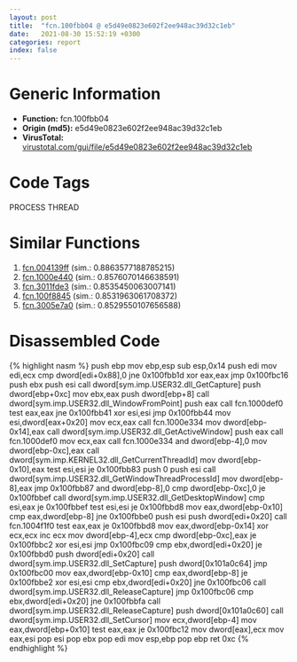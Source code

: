 ```yaml
---
layout: post
title:  "fcn.100fbb04 @ e5d49e0823e602f2ee948ac39d32c1eb"
date:   2021-08-30 15:52:19 +0300
categories: report
index: false
---
```


# Generic Information
- **Function:** fcn.100fbb04
- **Origin (md5):** e5d49e0823e602f2ee948ac39d32c1eb
- **VirusTotal:** [virustotal.com/gui/file/e5d49e0823e602f2ee948ac39d32c1eb][virustotal_ref]

# Code Tags
<span class="tag" id="PROCESS">PROCESS</span>
<span class="tag" id="THREAD">THREAD</span>


# Similar Functions

1. [fcn.004139ff][similar_1_ref] (sim.: 0.8863577188785215)
2. [fcn.1000e440][similar_2_ref] (sim.: 0.8576070146638591)
3. [fcn.3011fde3][similar_3_ref] (sim.: 0.8535450063007141)
4. [fcn.100f8845][similar_4_ref] (sim.: 0.8531963061708372)
5. [fcn.3005e7a0][similar_5_ref] (sim.: 0.8529550107656588)


# Disassembled Code

{% highlight nasm %}
push ebp
mov ebp,esp
sub esp,0x14
push edi
mov edi,ecx
cmp dword[edi+0x88],0
jne 0x100fbb1d
xor eax,eax
jmp 0x100fbc16
push ebx
push esi
call dword[sym.imp.USER32.dll_GetCapture]
push dword[ebp+0xc]
mov ebx,eax
push dword[ebp+8]
call dword[sym.imp.USER32.dll_WindowFromPoint]
push eax
call fcn.1000def0
test eax,eax
jne 0x100fbb41
xor esi,esi
jmp 0x100fbb44
mov esi,dword[eax+0x20]
mov ecx,eax
call fcn.1000e334
mov dword[ebp-0x14],eax
call dword[sym.imp.USER32.dll_GetActiveWindow]
push eax
call fcn.1000def0
mov ecx,eax
call fcn.1000e334
and dword[ebp-4],0
mov dword[ebp-0xc],eax
call dword[sym.imp.KERNEL32.dll_GetCurrentThreadId]
mov dword[ebp-0x10],eax
test esi,esi
je 0x100fbb83
push 0
push esi
call dword[sym.imp.USER32.dll_GetWindowThreadProcessId]
mov dword[ebp-8],eax
jmp 0x100fbb87
and dword[ebp-8],0
cmp dword[ebp-0xc],0
je 0x100fbbef
call dword[sym.imp.USER32.dll_GetDesktopWindow]
cmp esi,eax
je 0x100fbbef
test esi,esi
je 0x100fbbd8
mov eax,dword[ebp-0x10]
cmp eax,dword[ebp-8]
jne 0x100fbbe0
push esi
push dword[edi+0x20]
call fcn.1004f1f0
test eax,eax
je 0x100fbbd8
mov eax,dword[ebp-0x14]
xor ecx,ecx
inc ecx
mov dword[ebp-4],ecx
cmp dword[ebp-0xc],eax
je 0x100fbbc2
xor esi,esi
jmp 0x100fbc09
cmp ebx,dword[edi+0x20]
je 0x100fbbd0
push dword[edi+0x20]
call dword[sym.imp.USER32.dll_SetCapture]
push dword[0x101a0c64]
jmp 0x100fbc00
mov eax,dword[ebp-0x10]
cmp eax,dword[ebp-8]
je 0x100fbbe2
xor esi,esi
cmp ebx,dword[edi+0x20]
jne 0x100fbc06
call dword[sym.imp.USER32.dll_ReleaseCapture]
jmp 0x100fbc06
cmp ebx,dword[edi+0x20]
jne 0x100fbbfa
call dword[sym.imp.USER32.dll_ReleaseCapture]
push dword[0x101a0c60]
call dword[sym.imp.USER32.dll_SetCursor]
mov ecx,dword[ebp-4]
mov eax,dword[ebp+0x10]
test eax,eax
je 0x100fbc12
mov dword[eax],ecx
mov eax,esi
pop esi
pop ebx
pop edi
mov esp,ebp
pop ebp
ret 0xc
{% endhighlight %}


[similar_1_ref]: /report/fcn.004139ff@9c2b894b84f59672d8be2e984066f76f
[similar_2_ref]: /report/fcn.1000e440@090dc3a8da6aa33c667b678303e4bdd6
[similar_3_ref]: /report/fcn.3011fde3@0a3653d3e8fb1320d70b4e1441359302
[similar_4_ref]: /report/fcn.100f8845@a0ac129ff3ea4c0dfa9529c259a9502c
[similar_5_ref]: /report/fcn.3005e7a0@0a3653d3e8fb1320d70b4e1441359302
[virustotal_ref]: https://www.virustotal.com/gui/file/e5d49e0823e602f2ee948ac39d32c1eb
